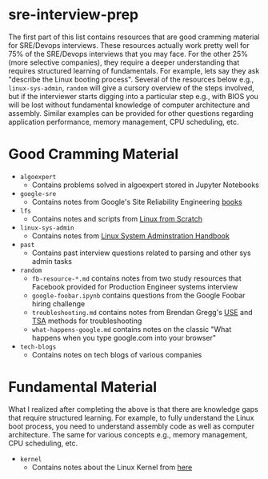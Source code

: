 # sre-interview-prep

The first part of this list contains resources that are good cramming material for SRE/Devops interviews. These resources actually work pretty well for 75% of the SRE/Devops interviews that you may face. For the other 25% (more selective companies), they require a deeper understanding that requires structured learning of fundamentals. For example, lets say they ask "describe the Linux booting process". Several of the resources below e.g., `linux-sys-admin`, `random` will give a cursory overview of the steps involved, but if the interviewer starts digging into a particular step e.g., with BIOS you will be lost without fundamental knowledge of computer architecture and assembly. Similar examples can be provided for other questions regarding application performance, memory management, CPU scheduling, etc.

# Good Cramming Material

- `algoexpert`
    * Contains problems solved in algoexpert stored in Jupyter Notebooks
- `google-sre`
    * Contains notes from Google's Site Reliability Engineering [books](https://landing.google.com/sre/books/)
- `lfs`
    * Contains notes and scripts from [Linux from Scratch](http://www.linuxfromscratch.org/)
- `linux-sys-admin`
    * Contains notes from [Linux System Adminstration Handbook](https://www.amazon.com/UNIX-Linux-System-Administration-Handbook/dp/0134277554/ref=sr_1_8?dchild=1&keywords=linux&qid=1592369959&sr=8-8)
- `past`
    * Contains past interview questions related to parsing and other sys admin tasks
- `random`
    * `fb-resource-*.md` contains notes from two study resources that Facebook provided for Production Engineer systems interview
    * `google-foobar.ipynb` contains questions from the Google Foobar hiring challenge
    * `troubleshooting.md` contains notes from Brendan Gregg's [USE](http://www.brendangregg.com/usemethod.html) and [TSA](http://www.brendangregg.com/tsamethod.html) methods for troubleshooting
    * `what-happens-google.md` contains notes on the classic "What happens when you type google.com into your browser"
- `tech-blogs`
    * Contains notes on tech blogs of various companies

# Fundamental Material
What I realized after completing the above is that there are knowledge gaps that require structured learning. For example, to fully understand the Linux boot process, you need to understand assembly code as well as computer architecture. The same for various concepts e.g., memory management, CPU scheduling, etc.

- `kernel`
    * Contains notes about the Linux Kernel from [here](https://github.com/0xAX/linux-insides)